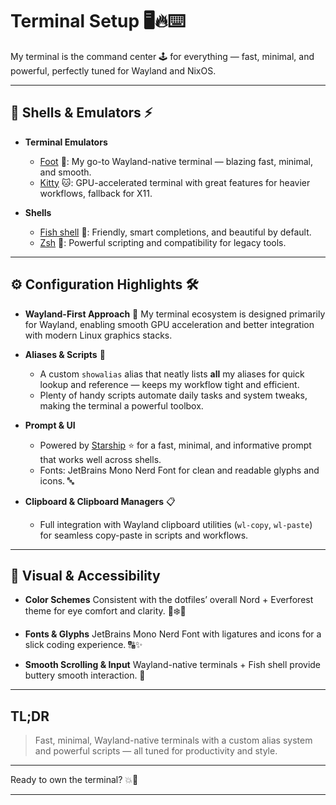 # Terminal Setup 🖥️🔥⌨️

My terminal is the command center 🕹️ for everything — fast, minimal, and powerful, perfectly tuned for Wayland and NixOS.

---

## 🐚 Shells & Emulators ⚡

* **Terminal Emulators**

  * [Foot](https://codeberg.org/dnkl/foot) 🦶: My go-to Wayland-native terminal — blazing fast, minimal, and smooth.
  * [Kitty](https://sw.kovidgoyal.net/kitty/) 🐱: GPU-accelerated terminal with great features for heavier workflows, fallback for X11.

* **Shells**

  * [Fish shell](https://fishshell.com/) 🐠: Friendly, smart completions, and beautiful by default.
  * [Zsh](https://www.zsh.org/) 🦦: Powerful scripting and compatibility for legacy tools.

---

## ⚙️ Configuration Highlights 🛠️

* **Wayland-First Approach** 🚀
  My terminal ecosystem is designed primarily for Wayland, enabling smooth GPU acceleration and better integration with modern Linux graphics stacks.

* **Aliases & Scripts** 🧰

    * A custom `showalias` alias that neatly lists **all** my aliases for quick lookup and reference — keeps my workflow tight and efficient.
    * Plenty of handy scripts automate daily tasks and system tweaks, making the terminal a powerful toolbox.

* **Prompt & UI**

    * Powered by [Starship](https://starship.rs/) ⭐ for a fast, minimal, and informative prompt that works well across shells.
    * Fonts: JetBrains Mono Nerd Font for clean and readable glyphs and icons. 🔤

* **Clipboard & Clipboard Managers** 📋

    * Full integration with Wayland clipboard utilities (`wl-copy`, `wl-paste`) for seamless copy-paste in scripts and workflows.

---

## 🎨 Visual & Accessibility

* **Color Schemes**
  Consistent with the dotfiles’ overall Nord + Everforest theme for eye comfort and clarity. 🎨❄️🌲

* **Fonts & Glyphs**
  JetBrains Mono Nerd Font with ligatures and icons for a slick coding experience. 🔠✨

* **Smooth Scrolling & Input**
  Wayland-native terminals + Fish shell provide buttery smooth interaction. 🧈

---

## TL;DR

> Fast, minimal, Wayland-native terminals with a custom alias system and powerful scripts — all tuned for productivity and style.

---

Ready to own the terminal? 💥🚀

---
